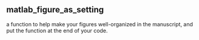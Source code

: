 ## matlab_figure_as_setting
a function to help make your figures well-organized in the manuscript, and put the function at the end of your code.

